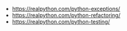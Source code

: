 - https://realpython.com/python-exceptions/
- https://realpython.com/python-refactoring/
- https://realpython.com/python-testing/
